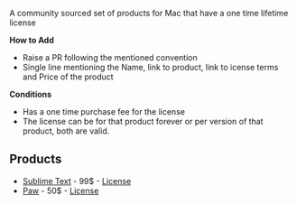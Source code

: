A community sourced set of products for Mac that have a one time lifetime
license

**How to Add**

- Raise a PR following the mentioned convention
- Single line mentioning the Name, link to product, link to icense terms and
  Price of the product

**Conditions**

- Has a one time purchase fee for the license
- The license can be for that product forever or per version of that product,
  both are valid.

## Products

- [Sublime Text](https://www.sublimehq.com/store/text) - 99$ - [License](https://www.sublimehq.com/eula)
- [Paw](https://paw.cloud/purchase) - 50$ - [License](https://paw.cloud/terms)

